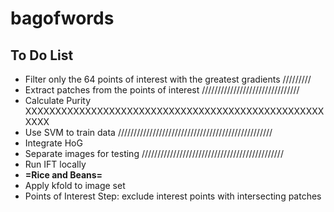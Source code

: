 # bagofwords



## To Do List
- Filter only the 64 points of interest with the greatest gradients /////////
- Extract patches from the points of interest ///////////////////////////////
- Calculate Purity XXXXXXXXXXXXXXXXXXXXXXXXXXXXXXXXXXXXXXXXXXXXXXXXXXXXXX
- Use SVM to train data /////////////////////////////////////////////////
- Integrate HoG
- Separate images for testing /////////////////////////////////////////////
- Run IFT locally
- **=Rice and Beans=**
- Apply kfold to image set
- Points of Interest Step: exclude interest points with intersecting patches
